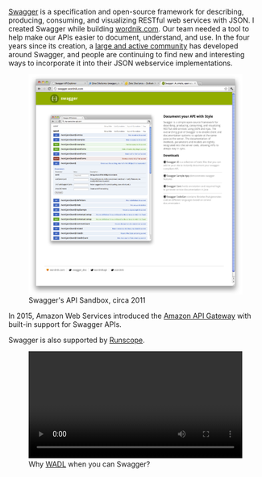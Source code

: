 <!--
title: Swagger
description: A framework for describing, documenting, and consuming JSON webservices
website: http://swagger.io/
keywords: [design, documentation, development, API, JSON, schema]
-->

[Swagger](http://swagger.io/) is a specification and open-source framework for describing, producing, consuming, and visualizing RESTful web services with JSON. I created Swagger while building [wordnik.com](https://wordnik.com). Our team needed a tool to help make our APIs easier to document, understand, and use. In the four years since its creation, a [large and active community](https://github.com/swagger-api) has developed around Swagger, and people are continuing to find new and interesting ways to incorporate it into their JSON webservice implementations.

<figure>
  <img src="/swagger/screenshot.png">
  <figcaption>Swagger's API Sandbox, circa 2011</figcaption>
</figure>

In 2015, Amazon Web Services introduced the [Amazon API Gateway](https://github.com/awslabs/aws-apigateway-importer) with built-in support for Swagger APIs.

Swagger is also supported by [Runscope](https://www.runscope.com/docs/api-testing/importing#radar-export).

<figure>
  <video src="/swagger/swagger.mp4" width="100%" autoplay autostart loop></video>
  <figcaption>Why <a href="https://en.wikipedia.org/wiki/Web_Application_Description_Language">WADL</a> when you can Swagger?</figcaption>
</figure>
